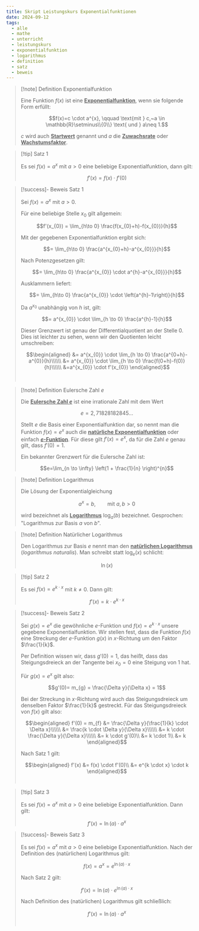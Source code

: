 ```yaml
---
title: Skript Leistungskurs Exponentialfunktionen
date: 2024-09-12
tags:
  - alle
  - mathe
  - unterricht
  - leistungskurs
  - exponentialfunktion
  - logarithmus
  - definition
  - satz
  - beweis
---
```



> [!note] Definition Exponentialfunktion
> 
>Eine Funktion $f(x)$ ist eine <u>**Exponentialfunktion**</u>, wenn sie folgende Form erfüllt:
>
>$$f(x)=c \cdot a^{x}, \qquad \text{mit } c,~a \in \mathbb{R}\setminus\\{0\\} \text{ und } a\neq 1.$$
>
>$c$ wird auch <u>**Startwert**</u> genannt und $a$ die <u>**Zuwachsrate**</u> oder <u>**Wachstumsfaktor**</u>.


> [!tip] Satz 1
> 
> Es sei $f(x)=a^{x}$ mit $a>0$ eine beliebige Exponentialfunktion, dann gilt:
>
>$$f'(x)=f(x) \cdot f'(0)$$

> [!success]- Beweis Satz 1
> 
>Sei $f(x)=a^x$ mit $a>0$.
>
>Für eine beliebige Stelle $x_{0}$ gilt allgemein:
>
>$$f'(x_{0}) = \lim_{h\to 0} \frac{f(x_{0}+h)-f(x_{0})}{h}$$
>
>Mit der gegebenen Exponentialfunktion ergibt sich:
>
>$$= \lim_{h\to 0} \frac{a^{x_{0}+h}-a^{x_{0}}}{h}$$
>
>Nach Potenzgesetzen gilt:
>
>$$= \lim_{h\to 0} \frac{a^{x_{0}} \cdot a^{h}-a^{x_{0}}}{h}$$
>
>Ausklammern liefert:
>
>$$= \lim_{h\to 0} \frac{a^{x_{0}} \cdot \left(a^{h}-1\right)}{h}$$
>
>Da $a^{x_{0}}$ unabhängig von $h$ ist, gilt:
>
>$$= a^{x_{0}} \cdot \lim_{h \to 0} \frac{a^{h}-1}{h}$$
>
>Dieser Grenzwert ist genau der Differentialquotient an der Stelle $0$. Dies ist leichter zu sehen, wenn wir den Quotienten leicht umschreiben:
>
>$$\begin{aligned}
>&= a^{x_{0}} \cdot \lim_{h \to 0} \frac{a^{0+h}-a^{0}}{h}\\\\\\
>&= a^{x_{0}} \cdot \lim_{h \to 0} \frac{f(0+h)-f(0)}{h}\\\\\\
>&=a^{x_{0}} \cdot f'(x_{0})
>\end{aligned}$$
>
>$$\tag*{$\square$}$$
>&nbsp;


> [!note] Definition Eulersche Zahl $e$
> 
>Die <u>**Eulersche Zahl $e$**</u> ist eine irrationale Zahl mit dem Wert 
>
>$$e=2,71828182845\ldots$$
>
>Stellt $e$ die Basis einer Exponentialfunktion dar, so nennt man die Funktion $f(x)=e^{x}$ auch die <u>**natürliche Exponentialfunktion**</u> oder einfach <u>**$e$-Funktion**</u>. Für diese gilt $f'(x)=e^{x}$, da für die Zahl $e$ genau gilt, dass $f'(0)=1$.
>
>Ein bekannter Grenzwert für die Eulersche Zahl ist:
>
>
>$$e=\lim_{n \to \infty} \left(1 + \frac{1}{n} \right)^{n}$$



> [!note] Definition Logarithmus
> 
>Die Lösung der Exponentialgleichung
>
>$$a^{x}=b, \qquad \text{mit } a,b>0$$
>
>wird bezeichnet als <u>**Logarithmus**</u> $\log_{a}(b)$ bezeichnet.
>Gesprochen: "Logarithmus zur Basis $a$ von $b$".



> [!note] Definition Natürlicher Logarithmus
> 
>Den Logarithmus zur Basis $e$ nennt man den <u>**natürlichen Logarithmus**</u> (*logarithmus naturalis*). 
>Man schreibt statt $\log_{e}(x)$ schlicht:
>
>$$\ln(x)$$



> [!tip] Satz 2
> 
> Es sei $f(x)=e^{k \cdot x}$ mit $k \neq 0$. Dann gilt:
>
>$$f'(x)=k \cdot e^{k \cdot x}$$

> [!success]- Beweis Satz 2
> 
> Sei $g(x)=e^{x}$ die gewöhnliche $e$-Funktion und $f(x)=e^{k \cdot x}$ unsere gegebene Exponentialfunktion.
> Wir stellen fest, dass die Funktion $f(x)$ eine Streckung der $e$-Funktion $g(x)$ in $x$-Richtung um den Faktor $\frac{1}{k}$.
> 
> Per Definition wissen wir, dass $g'(0)=1$, das heißt, dass das Steigungsdreieck an der Tangente bei $x_{0}=0$ eine Steigung von $1$ hat. 
> 
> Für $g(x)=e^{x}$ gilt also: 
> 
> $$g'(0)= m_{g} = \frac{\Delta y}{\Delta x} = 1$$
> 
> Bei der Streckung in $x$-Richtung wird auch das Steigungsdreieck um denselben Faktor $\frac{1}{k}$ gestreckt. Für das Steigungsdreieck von $f(x)$ gilt also:
>
>$$\begin{aligned}
>f'(0) = m_{f} &= \frac{\Delta y}{\frac{1}{k} \cdot \Delta x}\\\\\\
>&= \frac{k \cdot \Delta y}{\Delta x}\\\\\\
>&= k \cdot \frac{\Delta y}{\Delta x}\\\\\\
>&= k \cdot g'(0)\\
>&= k \cdot 1\\
>&= k
>\end{aligned}$$
>
>Nach Satz 1 gilt:
>
>$$\begin{aligned}
>f'(x) &= f(x) \cdot f'(0)\\
>&= e^{k \cdot x} \cdot k
>\end{aligned}$$
>$$\tag*{$\square$}$$
>&nbsp;


> [!tip] Satz 3
> 
> Es sei $f(x)=a^{x}$ mit $a>0$ eine beliebige Exponentialfunktion. Dann gilt:
>
>$$f'(x)=\ln(a) \cdot a^{x}$$

> [!success]- Beweis Satz 3
> 
> Es sei $f(x)=a^{x}$ mit $a>0$ eine beliebige Exponentialfunktion. Nach der Definition des (natürlichen) Logarithmus gilt:
> 
> $$f(x)=a^{x}=e^{\ln(a) \cdot x}$$
> 
> Nach Satz 2 gilt:
> 
> $$f'(x)=\ln(a) \cdot e^{\ln(a) \cdot x}$$
> 
> Nach Definition des (natürlichen) Logarithmus gilt schließlich:
> 
> $$f'(x) = \ln(a) \cdot a^{x}$$
> $$\tag*{$\square$}$$
> &nbsp;



